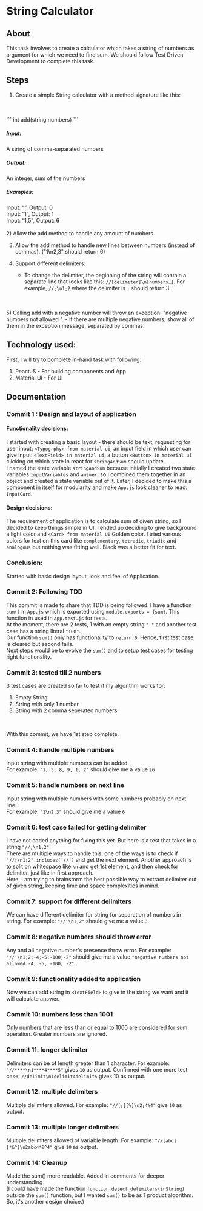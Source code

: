 # String Calculator

## About
This task involves to create a calculator which takes a string of numbers as argument for which we need to find sum.
We should follow Test Driven Development to complete this task.


## Steps
1) Create a simple String calculator with a method signature like this:
<br>
<br>
```
int add(string numbers)
```
<br>

##### Input: 
A string of comma-separated numbers

##### Output:
An integer, sum of the numbers

##### Examples:

Input: “”, Output: 0<br>
Input: “1”, Output: 1<br>
Input: “1,5”, Output: 6<br>
<br>
2) Allow the add method to handle any amount of numbers.

3) Allow the add method to handle new lines between numbers (instead of commas). ("1\n2,3" should return 6)

4) Support different delimiters:

    - To change the delimiter, the beginning of the string will contain a separate line that looks like this: 
```//[delimiter]\n[numbers…]```. For example, ```//;\n1;2``` where the delimiter is ```;``` should return 3.
<br>
<br>
5) Calling add with a negative number will throw an exception: "negative numbers not allowed <negative_number>".
    - If there are multiple negative numbers, show all of them in the exception message, separated by commas.

## Technology used: 

First, I will try to complete in-hand task with following:
1) ReactJS - For building components and App
2) Material UI - For UI

## Documentation

### Commit 1 : Design and layout of application
#### Functionality decisions:
I started with creating a basic layout - there should be text, requesting for user input: ```<Typogrphy> from material ui```, 
an input field in which user can give input: ```<TextField> in material ui```, a button ```<Button> in material ui``` clicking
on which state in react for ```stringAndSum``` should update.<br>
I named the state variable ```stringAndSum``` because initially I created two state variables ```inputVariables``` and ```answer```,
so I combined them together in an object and created a state variable out of it.
Later, I decided to make this a component in itself for modularity and make ```App.js``` look cleaner to read: ```InputCard```.
#### Design decisions:
The requirement of application is to calculate sum of given string, so I decided to keep things simple in UI.
I ended up deciding to give background a light color and ```<Card> from material UI``` Golden color. I tried various colors for text
on this card like ```complementary```, ```tetradic```, ```triadic``` and ```analogous``` but nothing was fitting well. Black was a better fit for text.
### Conclusion:
Started with basic design layout, look and feel of Application.

### Commit 2: Following TDD
This commit is made to share that TDD is being followed. I have a function ```sum()``` in ```App.js``` which is exported using
```module.exports = {sum}```. This function in used in ```App.test.js``` for tests.<br>
At the moment, there are 2 tests, 1 with an empty string ```" "``` and another test case has a string literal ```"100"```.<br>
Our function ```sum()``` only has functionality to ```return 0```. Hence, first test case is cleared but second fails.<br>
Next steps would be to evolve the ```sum()``` and to setup test cases for testing right functionality.

### Commit 3: tested till 2 numbers
3 test cases are created so far to test if my algorithm works for:
1) Empty String
2) String with only 1 number
3) String with 2 comma seperated numbers.
<br>

With this commit, we have 1st step complete.

### Commit 4: handle multiple numbers
Input string with multiple numbers can be added.<br>
For example: ```"1, 5, 8, 9, 1, 2"``` should give me a value ```26```

### Commit 5: handle numbers on next line
Input string with multiple numbers with some numbers probably on next line. <br>
For example: ```"1\n2,3"``` should give me a value ```6```

### Commit 6: test case failed for getting delimiter
I have not coded anything for fixing this yet. But here is a test that takes in a string ```"//;\n1;2"```.<br>
There are multiple ways to handle this, one of the ways is to check if ```"//;\n1;2".includes('//')``` and get the next element.
Another approach is to split on whitespace like ```\n``` and get 1st element, and then check for delimiter, just like in first approach.<br>
Here, I am trying to brainstorm the best possible way to extract delimiter out of given string, keeping time and space complexities in mind.

### Commit 7: support for different delimiters
We can have different delimiter for string for separation of numbers in string.
For example: ```"//'\n1;2"``` should give me a value ```3```.

### Commit 8: negative numbers should throw error
Any and all negative number's presence throw error.
For example: ```"//'\n1;2;-4;-5;-100;-2"``` should give me a value ```"negative numbers not allowed -4, -5, -100, -2"```.

### Commit 9: functionality added to application
Now we can add string in ```<TextField>``` to give in the string we want and it will calculate answer.

### Commit 10: numbers less than 1001
Only numbers that are less than or equal to 1000 are considered for sum operation.
Greater numbers are ignored.

### Commit 11: longer delimiter
Delimiters can be of length greater than 1 character.
For example: ```"//****\n1****4****5"``` gives ```10``` as output.
Confirmed with one more test case: ```//delimit\n1delimit4delimit5``` gives 10 as output.

### Commit 12: multiple delimiters
Multiple delimiters allowed.
For example: ```"//[;][%]\n2;4%4"``` give ```10``` as output.

### Commit 13: multiple longer delimiters
Multiple delimiters allowed of variable length.
For example: ```"//[abc][*&^]\n2abc4*&^4"``` give ```10``` as output.

### Commit 14: Cleanup
Made the sum() more readable. Added in comments for deeper understanding.<br>
(I could have made the function ```function detect_delimiters(inString)``` outside the ```sum()``` function, but I wanted ```sum()```
to be as 1 product algorithm. So, it's another design choice.)